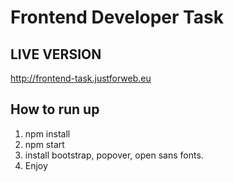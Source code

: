 # Frontend Developer Task

## LIVE VERSION ##

http://frontend-task.justforweb.eu
## How to run up

1. npm install
2. npm start
3. install bootstrap, popover, open sans fonts.
4. Enjoy
